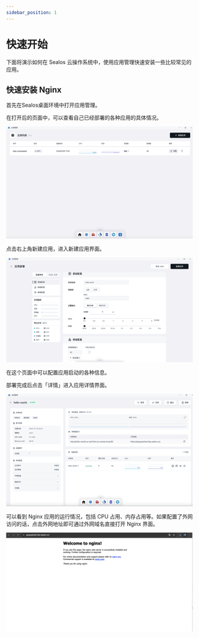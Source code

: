```yaml
---
sidebar_position: 1
---
```


# 快速开始

下面将演示如何在 Sealos 云操作系统中，使用应用管理快速安装一些比较常见的应用。

## 快速安装 Nginx

首先在Sealos桌面环境中打开应用管理。

在打开后的页面中，可以查看自己已经部署的各种应用的具体情况。

![](./images/quick-start-1.png)

点击右上角新建应用，进入新建应用界面。

![](./images/quick-start-2.png)

在这个页面中可以配置应用启动的各种信息。

部署完成后点击「详情」进入应用详情界面。

![](./images/quick-start-3.png)

可以看到 Nginx 应用的运行情况，包括 CPU 占用、内存占用等。如果配置了外网访问的话，点击外网地址即可通过外网域名直接打开 Nginx
界面。

![](./images/quick-start-4.png)
